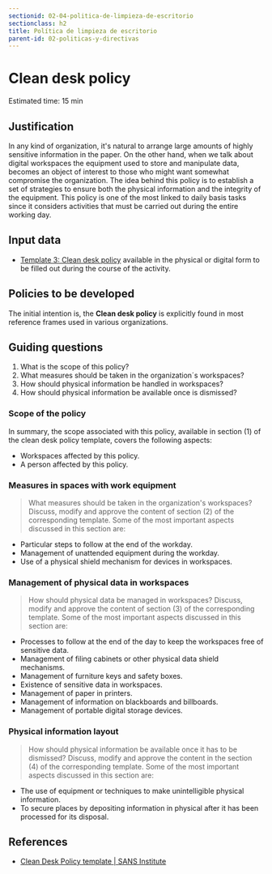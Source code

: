 ```yaml
---
sectionid: 02-04-politica-de-limpieza-de-escritorio
sectionclass: h2
title: Política de limpieza de escritorio
parent-id: 02-politicas-y-directivas
---
```

# Clean desk policy
Estimated time: 15 min

## Justification
In any kind of organization, it's natural to arrange large amounts of highly sensitive information in the paper. On the other hand, when we talk about digital workspaces the equipment used to store and manipulate data, becomes an object of interest to those who might want somewhat compromise the organization. The idea behind this policy is to establish a set of strategies to ensure both the physical information and the integrity of the equipment. This policy is one of the most linked to daily basis tasks since it considers activities that must be carried out during the entire working day.

## Input data
* [Template 3: Clean desk policy](https://sdamanual.org/es/plantillas/p3) available in the physical or digital form to be filled out during the course of the activity.

## Policies to be developed
The initial intention is, the **Clean desk policy**  is explicitly found in most reference frames used in various organizations.

## Guiding questions
1. What is the scope of this policy?
2. What measures should be taken in the organization´s workspaces?
3. How should physical information be handled in workspaces?
4. How should physical information be available once is dismissed?


### Scope of the policy
In summary, the scope associated with this policy, available in section (1) of the clean desk policy template, covers the following aspects:
* Workspaces affected by this policy.
* A person affected by this policy.

### Measures in spaces with work equipment
> What measures should be taken in the organization's workspaces?
Discuss, modify and approve the content of section (2) of the corresponding template. Some of the most important aspects discussed in this section are:
* Particular steps to follow at the end of the workday.
* Management of unattended equipment during the workday.
* Use of a physical shield mechanism for devices in workspaces.

### Management of physical data in workspaces
> How should physical data be managed in workspaces?
Discuss, modify and approve the content of section (3) of the corresponding template. Some of the most important aspects discussed in this section are:

* Processes to follow at the end of the day to keep the workspaces free of sensitive data.
* Management of filing cabinets or other physical data shield mechanisms.
* Management of furniture keys and safety boxes.
* Existence of sensitive data in workspaces.
* Management of paper in printers.
* Management of information on blackboards and billboards.
* Management of portable digital storage devices.

### Physical information layout
> How should physical information be available once it has to be dismissed?
Discuss, modify and approve the content in the section (4) of the corresponding template. Some of the most important aspects discussed in this section are:

* The use of equipment or techniques to make unintelligible physical information.
* To secure places by depositing information in physical after it has been processed for its disposal.

## References
* [Clean Desk Policy template | SANS Institute](https://www.sans.org/security-resources/policies/general/pdf/clean-desk-policy)
